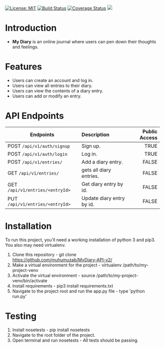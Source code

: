 
[![License: MIT](https://img.shields.io/badge/License-MIT-yellow.svg)](https://opensource.org/licenses/MIT) [![Build Status](https://travis-ci.org/muhumuzab/MyDiary-API-v2.svg?branch=develop)](https://travis-ci.org/muhumuzab/MyDiary-API-v2) [![Coverage Status](https://coveralls.io/repos/github/muhumuzab/MyDiary-API-v2/badge.svg?branch=develop)](https://coveralls.io/github/muhumuzab/MyDiary-API-v2?branch=develop) <a href="https://codeclimate.com/github/muhumuzab/MyDiary-API-v2/maintainability"><img src="https://api.codeclimate.com/v1/badges/d9651f05cd8ef3995145/maintainability" /></a>

# Introduction

* **My Diary** is an online journal where users can pen down their thoughts and feelings.  

# Features

* Users can create an account and log in. 
* Users can view all entries to their diary. 
* Users can view the contents of a diary entry. 
* Users can add or modify an entry. 
  
# API Endpoints

|  Endpoints | Description  | Public Access |
| --- | :--- | ---: |
| POST  `/api/v1/auth/signup`  | Sign up.| TRUE
| POST  `/api/v1/auth/login`  | Log in.| TRUE
| POST  `/api/v1/entries/`  | Add a diary entry.| FALSE
| GET  `/api/v1/entries/`   | gets all diary entries.| FALSE
| GET  `/api/v1/entries/<entryId>`  | Get diary entry by id. | FALSE
| PUT  `/api/v1/entries/<entryId>`  | Update diary entry by id. | FALSE




# Installation
To run this project, you'll need a working installation of python 3 and pip3. You also may need virtualenv.

1. Clone this repository - git clone https://github.com/muhumuzab/MyDiary-API-v2/
2. Make a virtual environment for the project - virtualenv /path/to/my-project-venv
3. Activate the virtual environment - source /path/to/my-project-venv/bin/activate
4. Install requirements - pip3 install requirements.txt
6. Navigate to the project root and run the app.py file - type 'python run.py'



# Testing

1. Install nosetests - pip install nosetests
2. Navigate to the root folder of the project.
3. Open terminal and run nosetests - All tests should be passing.

